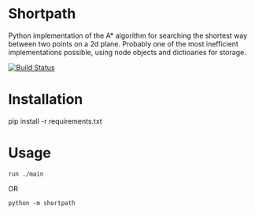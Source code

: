 # Shortpath
Python implementation of the A* algorithm for searching the shortest way between two points on a 2d plane.
Probably one of the most inefficient implementations possible, using node objects and dictioaries for storage.

[![Build Status](https://travis-ci.org/ckrooss/shortpath.svg?branch=master)](https://travis-ci.org/ckrooss/shortpath)

# Installation
pip install -r requirements.txt

# Usage
    run ./main  
OR  

    python -m shortpath  
